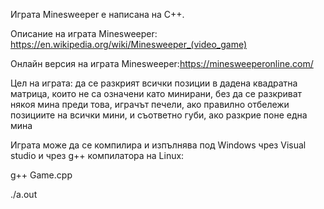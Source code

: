 Играта Minesweeper е написана на C++.

Описание на играта Minesweeper: https://en.wikipedia.org/wiki/Minesweeper_(video_game)

Oнлайн версия на играта Minesweeper:https://minesweeperonline.com/

Цел на играта: да се разкрият всички позиции в дадена квадратна матрица, които не са означени като минирани,
без да се разкриват някоя мина преди това,
играчът печели, ако правилно отбележи позициите на всички мини, и съответно губи, ако разкрие поне една мина

Играта може да се компилира и изпълнява под Windows чрез Visual studio и чрез g++ компилатора на Linux:

g++ Game.cpp

./a.out

